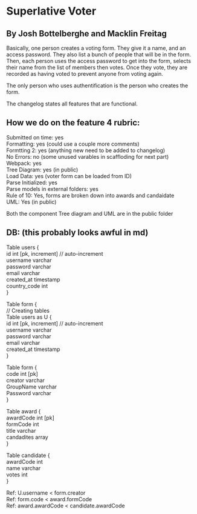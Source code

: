 # Superlative Voter

## By Josh Bottelberghe and Macklin Freitag

Basically, one person creates a voting form.
They give it a name, and an access password. They
also list a bunch of people that will be in the form.
Then, each person uses the access password to get into the form,
selects their name from the list of members then votes. Once they vote,
they are recorded as having voted to prevent anyone from voting again.

The only person who uses authentification is the person who creates the form.

The changelog states all features that are functional.

## How we do on the feature 4 rubric:

Submitted on time: yes\
Formatting: yes (could use a couple more comments)\
Formtting 2: yes (anything new need to be added to changelog)\
No Errors: no (some unused varables in scaffloding for next part)\
Webpack: yes\
Tree Diagram: yes (in public)\
Load Data: yes (voter form can be loaded from ID)\
Parse Initialized: yes\
Parse models in external folders: yes\
Rule of 10: Yes, forms are broken down into awards and candaidate\
UML: Yes (in public)

Both the component Tree diagram and UML are in the public folder

## DB: (this probably looks awful in md)

Table users {\
id int [pk, increment] // auto-increment\
username varchar\
password varchar\
email varchar\
created_at timestamp\
country_code int\
}

Table form {\
// Creating tables\
Table users as U {\
id int [pk, increment] // auto-increment\
username varchar\
password varchar\
email varchar\
created_at timestamp\
}

Table form {\
code int [pk]\
creator varchar\
GroupName varchar\
Password varchar\
}

Table award {\
awardCode int [pk]\
formCode int\
title varchar\
candadites array\
}

Table candidate {\
awardCode int\
name varchar\
votes int\
}

Ref: U.username < form.creator\
Ref: form.code < award.formCode\
Ref: award.awardCode < candidate.awardCode
